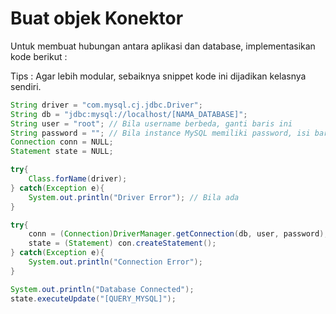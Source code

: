 # Buat objek Konektor

<div class="grid grid-cols-2 gap-y-10 gap-x-6 mt-8">
<div class='flex-row'>

Untuk membuat hubungan antara aplikasi dan database, implementasikan kode berikut : 

Tips : Agar lebih modular, sebaiknya snippet kode ini dijadikan kelasnya sendiri. 

</div>
<div class='flex-row'>

```java 
String driver = "com.mysql.cj.jdbc.Driver";
String db = "jdbc:mysql://localhost/[NAMA_DATABASE]";
String user = "root"; // Bila username berbeda, ganti baris ini
String password = ""; // Bila instance MySQL memiliki password, isi baris ini
Connection conn = NULL;
Statement state = NULL;

try{
    Class.forName(driver);
} catch(Exception e){
    System.out.println("Driver Error"); // Bila ada 
} 

try{
    conn = (Connection)DriverManager.getConnection(db, user, password);
    state = (Statement) con.createStatement();
} catch(Exception e){
    System.out.println("Connection Error");
}

System.out.println("Database Connected");
state.executeUpdate("[QUERY_MYSQL]");
```

</div>
</div>
